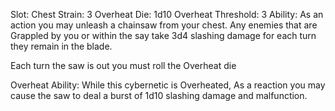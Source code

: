 Slot: Chest
Strain: 3
Overheat Die: 1d10
Overheat Threshold: 3
Ability: As an action you may unleash a chainsaw from your chest. Any enemies that are Grappled by you or within the say take 3d4 slashing damage for each turn they remain in the blade. 

Each turn the saw is out you must roll the Overheat die

Overheat Ability: While this cybernetic is Overheated, As a reaction you may cause the saw to deal a burst of 1d10 slashing damage and malfunction.